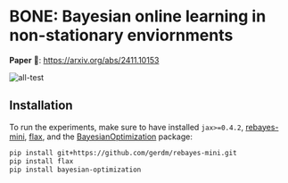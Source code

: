 # BONE: Bayesian online learning in non-stationary enviornments

**Paper** 📄: https://arxiv.org/abs/2411.10153

![all-test](https://github.com/user-attachments/assets/301aa490-edf4-4661-bc16-6853e2c0c947)


## Installation
To run the experiments, make sure to have installed `jax>=0.4.2`,
[rebayes-mini](https://github.com/gerdm/rebayes-mini/tree/main),
[flax](https://github.com/google/flax),
and the [BayesianOptimization](https://github.com/bayesian-optimization/BayesianOptimization) package:

```bash
pip install git+https://github.com/gerdm/rebayes-mini.git
pip install flax
pip install bayesian-optimization
```
